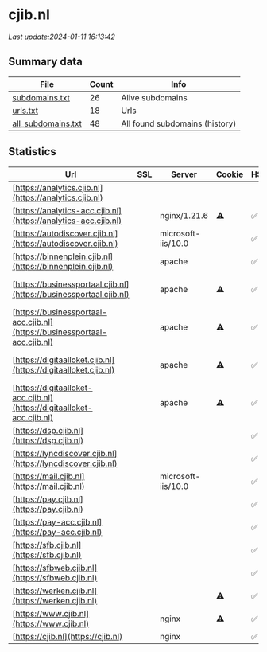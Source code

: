 # cjib.nl
*Last update:2024-01-11 16:13:42*
## Summary data
| File       | Count | Info |
|------------|-------|------|
|[subdomains.txt](/data/cjib/subdomains.txt)|26|Alive subdomains|
|[urls.txt](/data/cjib/urls.txt)|18|Urls|
|[all_subdomains.txt](/data/cjib/all_subdomains.txt)|48|All found subdomains (history)|
## Statistics
| Url | SSL | Server | Cookie | HSTS | CSP | XFO | XXP | RP | Tech |
|------------|-------|------|------|------|------|------|------|------|------|
|[https://analytics.cjib.nl](https://analytics.cjib.nl)| | | | | | | |:white_check_mark: |HSTS Nginx:1.21.6|
|[https://analytics-acc.cjib.nl](https://analytics-acc.cjib.nl)| |nginx/1.21.6|:warning: |:white_check_mark: | |:warning: |:white_check_mark: | |:white_check_mark: |AngularJS HSTS Matom...|
|[https://autodiscover.cjib.nl](https://autodiscover.cjib.nl)| |microsoft-iis/10.0| |:white_check_mark: | | | | |:white_check_mark: |HSTS IIS:10.0 Window...|
|[https://binnenplein.cjib.nl](https://binnenplein.cjib.nl)| |apache| |:white_check_mark: | |:warning: |:white_check_mark: |:white_check_mark: |:white_check_mark: |Apache HTTP Server H...|
|[https://businessportaal.cjib.nl](https://businessportaal.cjib.nl)| |apache|:warning: |:white_check_mark: | |:white_check_mark: | |:white_check_mark: |Apache HTTP Server H...|
|[https://businessportaal-acc.cjib.nl](https://businessportaal-acc.cjib.nl)| |apache|:warning: |:white_check_mark: | |:white_check_mark: | |:white_check_mark: |Apache HTTP Server H...|
|[https://digitaalloket.cjib.nl](https://digitaalloket.cjib.nl)| |apache|:warning: |:white_check_mark: | |:white_check_mark: | |:white_check_mark: |Apache HTTP Server H...|
|[https://digitaalloket-acc.cjib.nl](https://digitaalloket-acc.cjib.nl)| |apache|:warning: |:white_check_mark: | |:white_check_mark: | |:white_check_mark: |Apache HTTP Server H...|
|[https://dsp.cjib.nl](https://dsp.cjib.nl)| | | |:white_check_mark: | | |:white_check_mark: | |:white_check_mark: |HSTS Oracle Dynamic...|
|[https://lyncdiscover.cjib.nl](https://lyncdiscover.cjib.nl)| || |:white_check_mark: | | | | |:white_check_mark: |Azure HSTS|
|[https://mail.cjib.nl](https://mail.cjib.nl)| |microsoft-iis/10.0| |:white_check_mark: | | | | |:white_check_mark: |HSTS IIS:10.0 Window...|
|[https://pay.cjib.nl](https://pay.cjib.nl)| | | |:white_check_mark: | | | | |:white_check_mark: |HSTS|
|[https://pay-acc.cjib.nl](https://pay-acc.cjib.nl)| | | |:white_check_mark: | | | | |:white_check_mark: |HSTS|
|[https://sfb.cjib.nl](https://sfb.cjib.nl)| || |:white_check_mark: | | | | |:white_check_mark: |HSTS|
|[https://sfbweb.cjib.nl](https://sfbweb.cjib.nl)| || |:white_check_mark: | | | | |:white_check_mark: |HSTS|
|[https://werken.cjib.nl](https://werken.cjib.nl)| | |:warning: |:white_check_mark: | |:warning: |:white_check_mark: |:white_check_mark: |:white_check_mark: |HSTS Java|
|[https://www.cjib.nl](https://www.cjib.nl)| |nginx|:warning: |:white_check_mark: | |:warning: |:white_check_mark: |:white_check_mark: |:white_check_mark: |Amazon S3 Amazon Web...|
|[https://cjib.nl](https://cjib.nl)| |nginx| |:white_check_mark: | |:warning: |:white_check_mark: |:white_check_mark: |:white_check_mark: |HSTS Nginx|